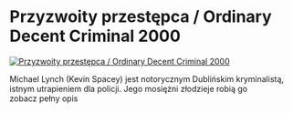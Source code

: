 Przyzwoity przestępca / Ordinary Decent Criminal 2000 
=============
[![Przyzwoity przestępca / Ordinary Decent Criminal 2000 ](http://vidos.pl/images/player.gif)](http://vidos.pl/przyzwoity-przestepca-ordinary-decent-criminal-2000)

 Michael Lynch (Kevin Spacey) jest notorycznym Dublińskim kryminalistą, istnym utrapieniem dla policji. Jego mosiężni złodzieje robią go zobacz pełny opis
